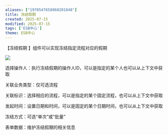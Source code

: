 ```yaml
---
aliases: ["1970547658060201848"]
title: 冻结假期
created: 2025-07-15
modified: 2025-07-15
tags: ['ESB中心']
theme: ESB中心
---
```


【冻结假期 】组件可以实现冻结指定流程对应的假期

![](56759ac160d5f8b1d8c7c43cb59428b7.jpg)

选择操作人：执行冻结假期的操作人ID，可以是指定的某个人也可以从上下文中获取

关联业务类型：仅可选流程

关联标识：选择相应的流程，可以是指定的某个固定流程，也可以从上下文中获取

发起时间：设置日期和时间，可以是固定的某个日期时间，也可以从上下文中获取

冻结方式：可选“单次”或“批量”

表单数据：维护冻结假期的相关信息